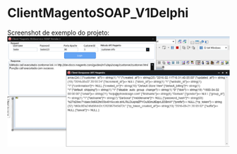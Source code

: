# ClientMagentoSOAP_V1Delphi

Screenshot de exemplo do projeto: 
![alt text](https://github.com/01viniciusmelo/ClientMagentoSOAP_V1Delphi/blob/master/screenshot_exemplo/screenshot_projeto.png)

